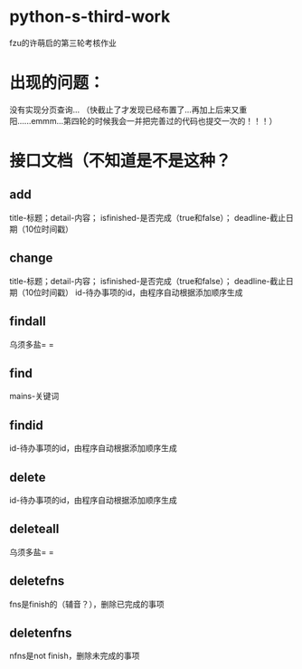 # python-s-third-work
fzu的许萌启的第三轮考核作业
# 出现的问题：
没有实现分页查询...
（快截止了才发现已经布置了...再加上后来又重阳......emmm...第四轮的时候我会一并把完善过的代码也提交一次的！！！）
# 接口文档（不知道是不是这种？
## add
title-标题；detail-内容；
isfinished-是否完成（true和false）；
deadline-截止日期（10位时间戳）
## change
title-标题；detail-内容；
isfinished-是否完成（true和false）；
deadline-截止日期（10位时间戳）
id-待办事项的id，由程序自动根据添加顺序生成
## findall
乌须多盐= =
## find
mains-关键词
## findid
id-待办事项的id，由程序自动根据添加顺序生成
## delete
id-待办事项的id，由程序自动根据添加顺序生成
## deleteall
乌须多盐= =
## deletefns
fns是finish的（辅音？），删除已完成的事项
## deletenfns
nfns是not finish，删除未完成的事项
